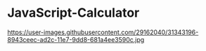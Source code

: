 # JavaScript-Calculator

https://user-images.githubusercontent.com/29162040/31343196-8943ceec-ad2c-11e7-9dd8-681a4ee3590c.jpg

